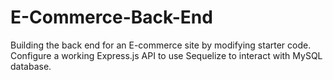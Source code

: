 # E-Commerce-Back-End
Building the back end for an E-commerce site by modifying starter code. Configure a working Express.js API to use Sequelize to interact with MySQL database.
